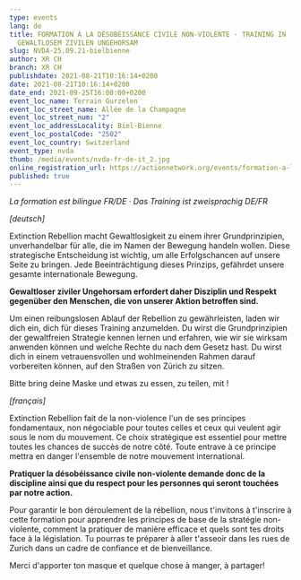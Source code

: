 ```yaml
---
type: events
lang: de
title: FORMATION À LA DÉSOBÉISSANCE CIVILE NON-VIOLENTE · TRAINING IN
  GEWALTLOSEM ZIVILEN UNGEHORSAM
slug: NVDA-25.09.21-bielbienne
author: XR CH
branch: XR CH
publishdate: 2021-08-21T10:16:14+0200
date: 2021-08-21T10:16:14+0200
date_end: 2021-09-25T16:00:00+0200
event_loc_name: Terrain Gurzelen
event_loc_street_name: Allée de la Champagne
event_loc_street_num: "2"
event_loc_addressLocality: Biel-Bienne
event_loc_postalCode: "2502"
event_loc_country: Switzerland
event_type: nvda
thumb: /media/events/nvda-fr-de-it_2.jpg
online_registration_url: https://actionnetwork.org/events/formation-a-la-desobeissance-civile-non-violente-training-in-gewaltlosem-zivilen-ungehorsam
published: true
---
```

*La formation est bilingue FR/DE · Das Training ist zweisprachig DE/FR*



*\[deutsch]*

Extinction Rebellion macht Gewaltlosigkeit zu einem ihrer Grundprinzipien, unverhandelbar für alle, die im Namen der Bewegung handeln wollen. Diese strategische Entscheidung ist wichtig, um alle Erfolgschancen auf unsere Seite zu bringen. Jede Beeinträchtigung dieses Prinzips, gefährdet unsere gesamte internationale Bewegung.



**Gewaltloser ziviler Ungehorsam erfordert daher Disziplin und Respekt gegenüber den Menschen, die von unserer Aktion betroffen sind.**



Um einen reibungslosen Ablauf der Rebellion zu gewährleisten, laden wir dich ein, dich für dieses Training anzumelden. Du wirst die Grundprinzipien der gewaltfreien Strategie kennen lernen und erfahren, wie wir sie wirksam anwenden können und welche Rechte du nach dem Gesetz hast. Du wirst dich in einem vetrauensvollen und wohlmeinenden Rahmen darauf vorbereiten können, auf den Straßen von Zürich zu sitzen.

Bitte bring deine Maske und etwas zu essen, zu teilen, mit !

*\[français]*

Extinction Rebellion fait de la non-violence l'un de ses principes fondamentaux, non négociable pour toutes celles et ceux qui veulent agir sous le nom du mouvement. Ce choix stratégique est essentiel pour mettre toutes les chances de succès de notre côté. Toute entrave à ce principe mettra en danger l'ensemble de notre mouvement international. 

**Pratiquer la désobéissance civile non-violente demande donc de la discipline ainsi que du respect pour les personnes qui seront touchées par notre action.**

Pour garantir le bon déroulement de la rébellion, nous t'invitons à t'inscrire à cette formation pour apprendre les principes de base de la stratégie non-violente, comment la pratiquer de manière efficace et quels sont tes droits face à la législation. Tu pourras te préparer à aller t'asseoir dans les rues de Zurich dans un cadre de confiance et de bienveillance. 

Merci d'apporter ton masque et quelque chose à manger, à partager!